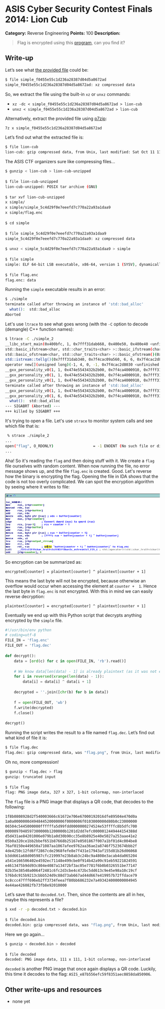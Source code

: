 # ASIS Cyber Security Contest Finals 2014: Lion Cub

**Category:** Reverse Engineering
**Points:** 100
**Description:**

> Flag is encrypted using this [program](simple_f0455e55c1d236a28387d04d5a8672ad), can you find it?

## Write-up

Let’s see what [the provided file](simple_f0455e55c1d236a28387d04d5a8672ad) could be:

```bash
$ file simple_f0455e55c1d236a28387d04d5a8672ad
simple_f0455e55c1d236a28387d04d5a8672ad: xz compressed data
```

So, we extract the file using the built-in `xz` or `unxz` commands:

* `xz -dc < simple_f0455e55c1d236a28387d04d5a8672ad > lion-cub`
* `unxz < simple_f0455e55c1d236a28387d04d5a8672ad > lion-cub`

Alternatively, extract the provided file using [p7zip](http://p7zip.sourceforge.net/):

```bash
7z x simple_f0455e55c1d236a28387d04d5a8672ad
```

Let’s find out what the extracted file is:

```bash
$ file lion-cub
lion-cub: gzip compressed data, from Unix, last modified: Sat Oct 11 11:44:23 2014
```

The ASIS CTF organizers sure like compressing files…

```bash
$ gunzip < lion-cub > lion-cub-unzipped

$ file lion-cub-unzipped
lion-cub-unzipped: POSIX tar archive (GNU)

$ tar xvf lion-cub-unzipped
x simple/
x simple/simple_5c4d29f0e7eeefd7c770a22a93a1daa9
x simple/flag.enc

$ cd simple

$ file simple_5c4d29f0e7eeefd7c770a22a93a1daa9
simple_5c4d29f0e7eeefd7c770a22a93a1daa9: xz compressed data

$ unxz < simple_5c4d29f0e7eeefd7c770a22a93a1daa9 > simple

$ file simple
simple: ELF 64-bit LSB executable, x86-64, version 1 (SYSV), dynamically linked (uses shared libs), for GNU/Linux 2.6.26, stripped

$ file flag.enc
flag.enc: data
```

Running the `simple` executable results in an error:

```bash
$ ./simple
terminate called after throwing an instance of 'std::bad_alloc'
  what():  std::bad_alloc
Aborted
```

Let's use `ltrace` to see what goes wrong (with the `-C` option to decode (demangle) C++ function names):

```bash
$ ltrace -C ./simple_2
__libc_start_main(0x400bfc, 1, 0x7fff31dab668, 0x400e50, 0x400e40 <unfinished ...>
std::basic_ifstream<char, std::char_traits<char> >::basic_ifstream(char const*, std::_Ios_Openmode)(0x7fff31dab340, 0x400eec, 14, 4, 0x7f4cabb36320) = 0x7f4cac2c1a98
std::basic_ofstream<char, std::char_traits<char> >::basic_ofstream()(0x7fff31dab140, 4, 0x1872000, 134592, 0x7f4cac4e0720) = 0
std::istream::tellg()(0x7fff31dab340, 0x7f4cac09a560, 6, 6, 0x7f4cac2d8030)                      = -1
operator new[](unsigned long)(-1, 4, 0, -1, 0x7f4cac2d8030 <unfinished ...>
__gxx_personality_v0(1, 1, 0x474e5543432b2b00, 0x7f4ca4000910, 0x7fff31daae30)                   = 8
__gxx_personality_v0(1, 1, 0x474e5543432b2b00, 0x7f4ca4000910, 0x7fff31daae30)                   = 8
__gxx_personality_v0(1, 1, 0x474e5543432b2b00, 0x7f4ca4000910, 0x7fff31daae30)                   = 8
terminate called after throwing an instance of 'std::bad_alloc'
__gxx_personality_v0(1, 1, 0x474e5543432b2b00, 0x7f4ca4000910, 0x7fff31daaba0)                   = 6
__gxx_personality_v0(1, 6, 0x474e5543432b2b00, 0x7f4ca4000910, 0x7fff31daaba0)                   = 7
  what():  std::bad_alloc
--- SIGABRT (Aborted) ---
+++ killed by SIGABRT +++

```

It's trying to open a file. Let's use `strace` to monitor system calls and see which file that is:

```bash
 % strace ./simple_2
...
open("flag", O_RDONLY)                  = -1 ENOENT (No such file or directory)
...
```

Aha! So it's reading the `flag` and then doing stuff with it. We create a `flag` file ourselves with random content. When now running the file, no error message shows up, and the file `flag.enc` is created. Good. Let's reverse how the binary is encrypting the flag. Opening the file in IDA shows that the code is not too overly complicated. We can spot the encryption algorithm by seeing where it writes to file:

![Reversed encryption algorithm](encryption.png)

So encryption can be summarized as:

	encrypted[counter] = plaintext[counter] ^ plaintext[counter + 1]

This means the last byte will not be encrypted, because otherwise an overflow would occur when accessing the element at `counter +  1`. Hence the last byte in `flag.enc` is not encrypted. With this in mind we can easily reverse decryption:

    plaintext[counter] = encrypted[counter] ^ plaintext[counter + 1]

Eventually we end up with this Python script that decrypts anything encrypted by the `simple` file.

```python
#!/usr/bin/env python
# coding=utf-8
FILE_IN = 'flag.enc'
FILE_OUT = 'flag.dec'

def decrypt():
    data = [ord(c) for c in open(FILE_IN, 'rb').read()]

    # We know data[len(data) - 1] is already plaintext (as it was not encrypted)
    for i in reversed(xrange(len(data) - 1)):
        data[i] = data[i] ^ data[i + 1]

    decrypted = ''.join([chr(b) for b in data])

    f = open(FILE_OUT, 'wb')
    f.write(decrypted)
    f.close()

decrypt()
```

Running the script writes the result to a file named `flag.dec`. Let’s find out what kind of file it is:

```bash
$ file flag.dec
flag.dec: gzip compressed data, was "flag.png", from Unix, last modified: Sat Oct  4 08:26:43 2014
```

Oh no, more compression!

```bash
$ gunzip < flag.dec > flag
gunzip: truncated input

$ file flag
flag: PNG image data, 327 x 327, 1-bit colormap, non-interlaced
```

The `flag` file is a PNG image that displays a QR code, that decodes to the following:

```
1f8b0808928d2f540003666c61672e706e67000192016dfe89504e470d0a
1a0a0000000d494844520000006f0000006f0103000000d80b0c23000000
06504c5445000000ffffffa5d99fdd0000000274524e53ffffc8b5dfc700
0000097048597300000b1200000b1201d2dd7efc0000012449444154388d
d5d431ae84201006e079b1a0d30b90cc35e8b8925e40e5027a253aae41e2
05b0a320ce1bb2bbef651b87668b25167e0501867f007a1bf01d4c004be8
76af0150e449650a71087aa1067afee9762aa36ae2a8746f7523674bbb2f
4de4250c12fd6ff2867cde2968fefe8e7f431e17943af155d81b26d06068
b3dd661a68d005987cfc219997e23b8ab3c24bc9a4808e3acab4da065204
a541e166506402e4592ec71148e499cbe0f914b42a99c91eb59221824591
e4613475b9dd93c804e4087a13472bf3ac05e7781f6b0b0326551be77147
02b35e38540a0064f2481c6fc2d3cbe4c472bc5dd613c9e45e98a10c19cf
576bdc915b9213cbbb524d9c88d73ab667ad44d667e419957b72ffdace79
bc8ccc47fff696eb2ff3734feea7f80bb686232e7a493424000000004945
4e44ae426082fb73fb8e92010000
```

Let’s save that to `decoded.txt`. Then, since the contents are all in hex, maybe this represents a file?

```bash
$ xxd -r -p decoded.txt > decoded.bin

$ file decoded.bin
decoded.bin: gzip compressed data, was "flag.png", from Unix, last modified: Sat Oct  4 08:02:58 2014
```

Here we go again…

```bash
$ gunzip < decoded.bin > decoded

$ file decoded
decoded: PNG image data, 111 x 111, 1-bit colormap, non-interlaced
```

`decoded` is another PNG image that once again displays a QR code. Luckily, this time it decodes to the flag: `ASIS_e87b556efc59f8351aec0858da850906`.

## Other write-ups and resources

* none yet
